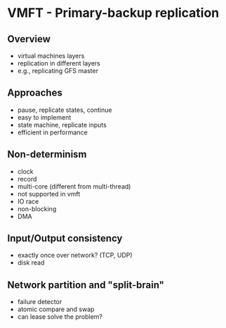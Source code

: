 
# VMFT - Primary-backup replication  

## Overview
* virtual machines layers 
* replication in different layers
* e.g., replicating GFS master   

## Approaches
* pause, replicate states, continue
 * easy to implement
* state machine, replicate inputs 
 * efficient in performance 

## Non-determinism
* clock
 * record
* multi-core (different from multi-thread)
 * not supported in vmft
* IO race
 * non-blocking 
 * DMA 

## Input/Output consistency
* exactly once over network? (TCP, UDP) 
* disk read 

## Network partition and "split-brain"
* failure detector
* atomic compare and swap
* can lease solve the problem?
